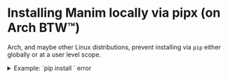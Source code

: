 # Installing Manim locally via pipx (on Arch BTW™)

Arch, and maybe other Linux distributions, prevent installing via `pip` either
globally or at a user level scope.

<details><summary>Example: `pip install <package>` error</summary>
```
error: externally-managed-environment

× This environment is externally managed
╰─> To install Python packages system-wide, try 'pacman -S
    python-xyz', where xyz is the package you are trying to
    install.

    If you wish to install a non-Arch-packaged Python package,
    create a virtual environment using 'python -m venv path/to/venv'.
    Then use path/to/venv/bin/python and path/to/venv/bin/pip.

    If you wish to install a non-Arch packaged Python application,
    it may be easiest to use 'pipx install xyz', which will manage a
    virtual environment for you. Make sure you have python-pipx
    installed via pacman.

note: If you believe this is a mistake, please contact your Python installation
      or OS distribution provider. You can override this, at the risk of
      breaking your Python installation or OS, by passing
        --break-system-packages.
hint: See PEP 668 for the detailed specification.
```
</details>

## Setup for managing multiple Python runtimes

> Note: this sub-section may be ignored if **not** using any transcription or
> voice-recording plugins.

Install `pyenv` to manage Python run-times without hosing the host;

- Arch
   ```bash
   sudo pacman -S pyenv
   ```

> Note: `sox` and `gettext` be dependencies for using Manim Community
> transcription/voice-recording plugins, and you may wish to install both at
> this time via your preferred system-level package manager too.

- Activate the `pyenv` stuff
   ```bash
   pyenv init >> ~/.bashrc
   source ~/.bashrc
   ```

Install Python version 3.9.9

```bash
pyenv install 3.9.9
```

> Note: as of 2025-02-03 the above version is the highest
> [open-whisper](https://github.com/openai/whisper?tab=readme-ov-file#setup)
> supports.


## Aktually install Manim Community

Install Manim Community via PipX using above Python runtime version

```bash
pipx install manim --python 3.9.9
```

> Note: again, as of 2025-02-03 the above version is the highest
> [open-whisper](https://github.com/openai/whisper?tab=readme-ov-file#setup)
> supports.  If **not** using transcription or voice-recording plugins, then
> you may choose to remove the `--python <version>` portion from above command.

## Inject additional dependencies

### Inject voice-over tools into the `manim` virtual environment

```bash
pipx inject manim setuptools

pipx inject manim TTS

pipx inject manim "manim-voiceover[coqui,gtts,recorder,transcribe]"
```

<details><summary>Note: about Manim Voiceover injection</summary>
- `TTS` is needed by `conqui`, but not in the package's requirements text file?!
- `gtts` uses Google API, so is just as likely to be murdered as any other Google project...  But it do work, for now.
- `recorder` doesn't seem to work on Arch Linux without explicitly setting `transcription_model=None`, ex.
   ```python
   class MeSuperAwesomeTalky(VoiceoverScene):
       def construct(self):
           self.set_speech_service(RecorderService(transcription_model=None))
   ```
</details>

<details><summary>Warning: adjusting `manim-voiceover` installed features requires re-install</summary>
```bash
pipx uninject manim manim-voiceover

pipx inject manim "manim-voiceover[all]"
```
</details>

### Inject `importlib_metadata` or `metadata`

This may only be necessary if, again, you intent to utilize transcription
and/or voice-over features.

```bash
pipx inject manim importlib_metadata
```

<details><summary>Warning: if/when OpenAI Whisper starts using Python version 3.10 or greater</summary>
...  use the following instead of `importlib_metadata`

```bash
pipx inject manim metadata
```

For the curious, the above `importlib_metadata` vs `metadata` dependency
injection _should_ solve errors similar to;

```
Traceback (most recent call last):
  File "~/.local/bin/manim", line 5, in <module>
    from manim.__main__ import main
  File "~/.local/share/pipx/venvs/manim/lib/python3.9/site-packages/manim/__init__.py", line 112, in <module>
    from .plugins import *
  File "~/.local/share/pipx/venvs/manim/lib/python3.9/site-packages/manim/plugins/__init__.py", line 4, in <module>
    from manim.plugins.plugins_flags import get_plugins, list_plugins
  File "~/.local/share/pipx/venvs/manim/lib/python3.9/site-packages/manim/plugins/plugins_flags.py", line 9, in <module>
    from importlib_metadata import entry_points
ModuleNotFoundError: No module named 'importlib_metadata'
```
</details>

### Inject interactive Python `ipython`

```bash
pipx inject manim ipython
```

<details><summary>Example: usage and error this resolves</summary>
**Error message**

```
ModuleNotFoundError: No module named 'IPython'
```

**CLI command to produce error**

```bash
manim -pql <FILE> <SCENE> --renderer=opengl --enable_gui
```
</details>

## IDE integration with pipx managed Manim

### Vim YouCompleteMe `.ycm_extra_conf.py`

```python
#!/usr/bin/env python

def Settings( **kwargs ):
    return {
        'interpreter_path': '~/.local/share/pipx/venvs/manim/bin/python'
    }
```

